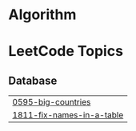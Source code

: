 # Algorithm
<!---LeetCode Topics Start-->
# LeetCode Topics
## Database
|  |
| ------- |
| [0595-big-countries](https://github.com/iammkyung/Algorithm/tree/master/0595-big-countries) |
| [1811-fix-names-in-a-table](https://github.com/iammkyung/Algorithm/tree/master/1811-fix-names-in-a-table) |
<!---LeetCode Topics End-->